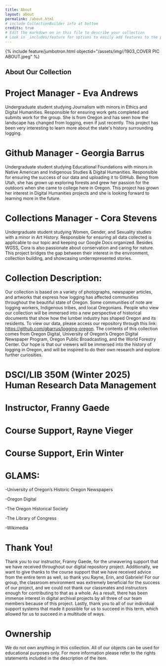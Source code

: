 ```yaml
---
title: About
layout: about
permalink: /about.html
# include CollectionBuilder info at bottom
credits: true
# Edit the markdown on in this file to describe your collection
# Look in _includes/feature for options to easily add features to the page
---
```


{% include feature/jumbotron.html objectid="/assets/img//1903_COVER PIC ABOUT.jpeg" %}

## About Our Collection

# Project Manager - Eva Andrews 
Undergraduate student studying Journalism with minors in Ethics and Digital Humanities. Responsible for ensuring work gets completed and submits  work for the group. She is from Oregon and has seen how the landscape has changed from logging, even if just recently. This project has been very interesting to learn more about the state's history surrounding logging. 
# Github Manager - Georgia Barrus
Undergraduate student studying Educational Foundations with minors in Native American and Indigenous Studies & Digital Humanities. Responsible for ensuring the success of our data and uploading it to GitHub. Being from Utah, she has grown up exploring forests and grew her passion for the outdoors when she  came to college here in Oregon. This project has grown her interest in Digital Humanities projects and she is looking forward to learning more in the future.
# Collections Manager - Cora Stevens
Undergraduate student studying  Women, Gender, and Sexuality studies with a minor in Art History. Responsible for ensuring all data collected is applicable to our topic and keeping our Google Docs organized. Besides WGSS, Cora is also passionate about conservation and caring for nature. This project bridges the gap between their interest in the environment, collection building, and showcasing underrepresented stories. 

# Collection Description: 
Our collection is based on a variety of photographs, newspaper articles, and artworks that express how logging has affected communities throughout the beautiful state of Oregon. Some communities of note are logging workers, Indigenous tribes, and local Oregonians. People who view our collection will be immersed into a new perspective of historical documents that show how the lumber industry has shaped Oregon and its residents. To view our data, please access our repository through this link: https://github.com/gbarrus/logging-oregon. The contents of this collection comes from Oregon Digital, University of Oregon’s Oregon Digital Newspaper Program, Oregon Public Broadcasting, and the World Forestry Center. Our hope is that our viewers will be immersed into the history of logging in Oregon, and will be inspired to do their own research and explore further curiosities.


# DSCI/LIB 350M (Winter 2025) Human Research Data Management

# Instructor, Franny Gaede

# Course Support, Rayne Vieger

# Course Support, Erin Winter

# GLAMS: 
-University of Oregon’s Historic Oregon Newspapers

-Oregon Digital 

-The Oregon Historical Society 

-The Library of Congress 

-Wikimedia 

# Thank You!
Thank you to our instructor, Franny Gaede, for the unwavering support that we have received throughout our digital repository project. Additionally, we want to give thanks to the course support that we have received advice from the entire term as well, so thank you Rayne, Erin, and Gabriele! For our group, the classroom environment was extremely beneficial for the success of our project, and we could not thank our classmates and instructors enough for contributing to that as a whole. As a result, there has been immense interest in digital archival projects by all three of our team members because of this project. Lastly, thank you to all of our individual support systems that made it possible for us to succeed in this term, which allowed for us to succeed in a multitude of ways.

# Ownership
We do not own anything in this collection. All of our objects can be used for educational purposes only. For more information please refer to the rights statements included in the description of the item. 
